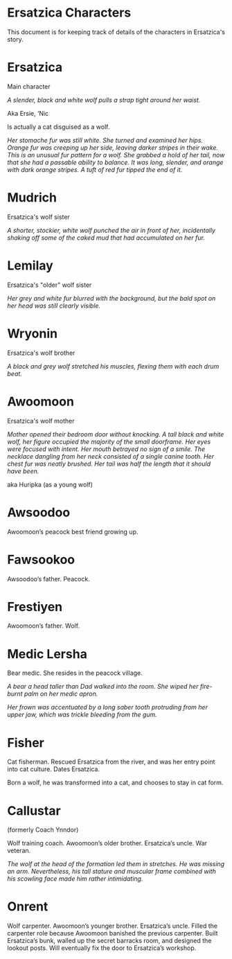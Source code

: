 # Ersatzica Characters

This document is for keeping track of details of the characters in Ersatzica's story.

# Ersatzica

Main character

*A slender, black and white wolf pulls a strap tight around her waist.*

Aka Ersie, ‘Nic

Is actually a cat disguised as a wolf.

*Her stomache fur was still white. She turned and examined her hips. Orange fur was creeping up her side, leaving darker stripes in their wake. This is an unusual fur pattern for a wolf. She grabbed a hold of her tail, now that she had a passable ability to balance. It was long, slender, and orange with dark orange stripes. A tuft of red fur tipped the end of it.*

# Mudrich

Ersatzica's wolf sister

*A shorter, stockier, white wolf punched the air in front of her, incidentally shaking off some of the caked mud that had accumulated on her fur.*

# Lemilay

Ersatzica's "older" wolf sister

*Her grey and white fur blurred with the background, but the bald spot on her head was still clearly visible.*

# Wryonin

Ersatzica's wolf brother

*A black and grey wolf stretched his muscles, flexing them with each drum beat.*

# Awoomoon

Ersatzica's wolf mother

*Mother opened their bedroom door without knocking. A tall black and white wolf, her figure occupied the majority of the small doorframe. Her eyes were focused with intent. Her mouth betrayed no sign of a smile. The necklace dangling from her neck consisted of a single canine tooth. Her chest fur was neatly brushed. Her tail was half the length that it should have been.*

aka Huripka (as a young wolf)

# Awsoodoo

Awoomoon’s peacock best friend growing up.

# Fawsookoo

Awsoodoo’s father. Peacock.

# Frestiyen

Awoomoon’s father. Wolf.

# Medic Lersha

Bear medic. She resides in the peacock village.

*A bear a head taller than Dad walked into the room. She wiped her fire-burnt palm on her medic apron.*

*Her frown was accentuated by a long saber tooth protruding from her upper jaw, which was trickle bleeding from the gum.*

# Fisher

Cat fisherman. Rescued Ersatzica from the river, and was her entry point into cat culture. Dates Ersatzica.

Born a wolf, he was transformed into a cat, and chooses to stay in cat form.

# Callustar

(formerly Coach Ynndor)

Wolf training coach. Awoomoon’s older brother. Ersatzica’s uncle. War veteran.

*The wolf at the head of the formation led them in stretches. He was missing an arm. Nevertheless, his tall stature and muscular frame combined with his scowling face made him rather intimidating.*

# Onrent

Wolf carpenter. Awoomoon’s younger brother. Ersatzica’s uncle. Filled the carpenter role because Awoomoon banished the previous carpenter. Built Ersatzica’s bunk, walled up the secret barracks room, and designed the lookout posts. Will eventually fix the door to Ersatzica’s workshop.
